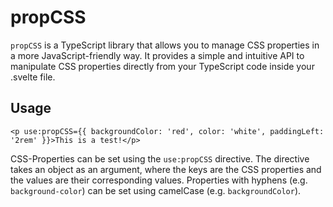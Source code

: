 # propCSS

`propCSS` is a TypeScript library that allows you to manage CSS properties in a more JavaScript-friendly way. It provides a simple and intuitive API to manipulate CSS properties directly from your TypeScript code inside your .svelte file.

## Usage

```svelte
<p use:propCSS={{ backgroundColor: 'red', color: 'white', paddingLeft: '2rem' }}>This is a test!</p>
```

CSS-Properties can be set using the `use:propCSS` directive. The directive takes an object as an argument, where the keys are the CSS properties and the values are their corresponding values.
Properties with hyphens (e.g. `background-color`) can be set using camelCase (e.g. `backgroundColor`).